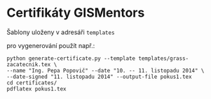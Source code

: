 Certifikáty GISMentors
======================
Šablony uloženy v adresáři `templates`

pro vygenerování použít např.:

    python generate-certificate.py --template templates/grass-zacatecnik.tex \
    --name "Ing. Pepa Popovič" --date "10. -- 11. listopadu 2014" \
    --date-signed "11. listopadu 2014" --output-file pokus1.tex
    cd certificates/
    pdflatex pokus1.tex
